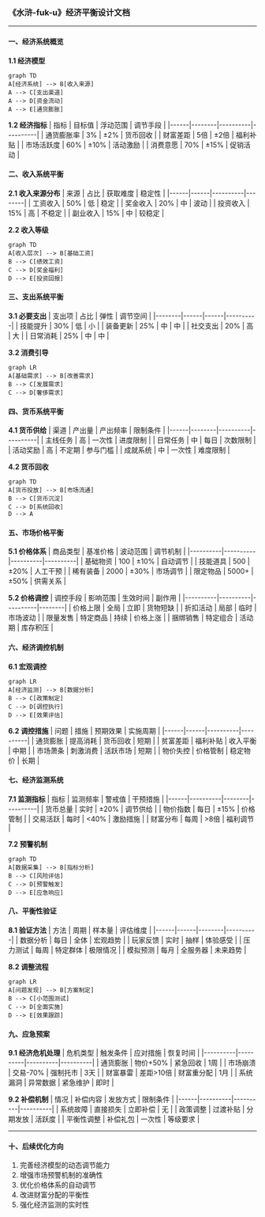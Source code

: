 ### 《水浒-fuk-u》经济平衡设计文档

---

#### 一、经济系统概览

**1.1 经济模型**
```mermaid
graph TD
A[经济系统] --> B[收入来源]
A --> C[支出渠道]
A --> D[资金流动]
A --> E[通货膨胀]
```

**1.2 经济指标**
| 指标 | 目标值 | 浮动范围 | 调节手段 |
|------|--------|----------|----------|
| 通货膨胀率 | 3% | ±2% | 货币回收 |
| 财富差距 | 5倍 | ±2倍 | 福利补贴 |
| 市场活跃度 | 60% | ±10% | 活动激励 |
| 消费意愿 | 70% | ±15% | 促销活动 |

#### 二、收入系统平衡

**2.1 收入来源分布**
| 来源 | 占比 | 获取难度 | 稳定性 |
|------|------|----------|--------|
| 工资收入 | 50% | 低 | 稳定 |
| 奖金收入 | 20% | 中 | 波动 |
| 投资收入 | 15% | 高 | 不稳定 |
| 副业收入 | 15% | 中 | 较稳定 |

**2.2 收入等级**
```mermaid
graph TD
A[收入层次] --> B[基础工资]
B --> C[绩效工资]
C --> D[奖金福利]
D --> E[投资回报]
```

#### 三、支出系统平衡

**3.1 必要支出**
| 支出项 | 占比 | 弹性 | 调节空间 |
|--------|------|------|----------|
| 技能提升 | 30% | 低 | 小 |
| 装备更新 | 25% | 中 | 中 |
| 社交支出 | 20% | 高 | 大 |
| 日常消耗 | 25% | 中 | 中 |

**3.2 消费引导**
```mermaid
graph LR
A[基础需求] --> B[改善需求]
B --> C[发展需求]
C --> D[奢侈需求]
```

#### 四、货币系统平衡

**4.1 货币供给**
| 渠道 | 产出量 | 产出频率 | 限制条件 |
|------|--------|----------|----------|
| 主线任务 | 高 | 一次性 | 进度限制 |
| 日常任务 | 中 | 每日 | 次数限制 |
| 活动奖励 | 高 | 不定期 | 参与门槛 |
| 成就系统 | 中 | 一次性 | 难度限制 |

**4.2 货币回收**
```mermaid
graph TD
A[货币投放] --> B[市场流通]
B --> C[货币沉淀]
C --> D[系统回收]
D --> A
```

#### 五、市场价格平衡

**5.1 价格体系**
| 商品类型 | 基准价格 | 波动范围 | 调节机制 |
|----------|----------|----------|----------|
| 基础物资 | 100 | ±10% | 自动调节 |
| 技能道具 | 500 | ±20% | 人工干预 |
| 稀有装备 | 2000 | ±30% | 市场调节 |
| 限定物品 | 5000+ | ±50% | 供需关系 |

**5.2 价格调控**
| 调控手段 | 影响范围 | 生效时间 | 副作用 |
|----------|----------|----------|--------|
| 价格上限 | 全局 | 立即 | 货物短缺 |
| 折扣活动 | 局部 | 临时 | 市场波动 |
| 限量发售 | 特定商品 | 持续 | 价格上涨 |
| 捆绑销售 | 特定组合 | 活动期 | 库存积压 |

#### 六、经济调控机制

**6.1 宏观调控**
```mermaid
graph LR
A[经济监测] --> B[数据分析]
B --> C[政策制定]
C --> D[调控执行]
D --> E[效果评估]
```

**6.2 调控措施**
| 问题 | 措施 | 预期效果 | 实施周期 |
|------|------|----------|----------|
| 通货膨胀 | 提高消耗 | 货币回收 | 短期 |
| 贫富差距 | 福利补贴 | 收入平衡 | 中期 |
| 市场萧条 | 刺激消费 | 活跃市场 | 短期 |
| 物价失控 | 价格管制 | 稳定物价 | 长期 |

#### 七、经济监测系统

**7.1 监测指标**
| 指标 | 监测频率 | 警戒值 | 干预措施 |
|------|----------|--------|----------|
| 货币总量 | 实时 | ±20% | 调节供给 |
| 物价指数 | 每日 | ±15% | 价格管制 |
| 交易活跃 | 每时 | <40% | 激励措施 |
| 财富分布 | 每周 | >8倍 | 福利调节 |

**7.2 预警机制**
```mermaid
graph TD
A[数据采集] --> B[指标分析]
B --> C[风险评估]
C --> D[预警触发]
D --> E[应急响应]
```

#### 八、平衡性验证

**8.1 验证方法**
| 方法 | 周期 | 样本量 | 评估维度 |
|------|------|--------|----------|
| 数据分析 | 每日 | 全体 | 宏观趋势 |
| 玩家反馈 | 实时 | 抽样 | 体验感受 |
| 压力测试 | 每周 | 特定群体 | 极限情况 |
| 模拟预测 | 每月 | 全服务器 | 未来趋势 |

**8.2 调整流程**
```mermaid
graph LR
A[问题发现] --> B[方案制定]
B --> C[小范围测试]
C --> D[全面实施]
D --> E[效果跟踪]
```

#### 九、应急预案

**9.1 经济危机处理**
| 危机类型 | 触发条件 | 应对措施 | 恢复时间 |
|----------|----------|----------|----------|
| 通货膨胀 | 物价+50% | 紧急回收 | 1周 |
| 市场崩溃 | 交易-70% | 强制托市 | 3天 |
| 财富暴雷 | 差距>10倍 | 财富重分配 | 1月 |
| 系统漏洞 | 异常数据 | 紧急维护 | 即时 |

**9.2 补偿机制**
| 情况 | 补偿内容 | 发放方式 | 限制条件 |
|------|----------|----------|----------|
| 系统故障 | 直接损失 | 立即补偿 | 无 |
| 政策调整 | 过渡补贴 | 分期发放 | 活跃度 |
| 平衡性调整 | 补偿礼包 | 一次性 | 等级要求 |

---

#### 十、后续优化方向

1. 完善经济模型的动态调节能力
2. 增强市场预警机制的准确性
3. 优化价格体系的自动调节
4. 改进财富分配的平衡性
5. 强化经济监测的实时性
